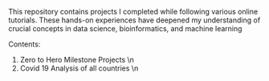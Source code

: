 This repository contains projects I completed while following various online tutorials. These hands-on experiences have deepened my understanding of crucial concepts in data science, bioinformatics, and machine learning

Contents:
1. Zero to Hero Milestone Projects \n
2. Covid 19 Analysis of all countries \n
